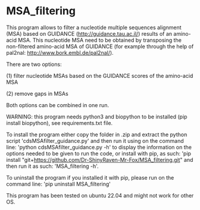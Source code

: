 # MSA_filtering

This program allows to filter a nucleotide multiple sequences alignment (MSA) based on GUIDANCE (http://guidance.tau.ac.il/) results of an amino-acid MSA. This nucleotide MSA need to be obtained by transposing the non-filtered amino-acid MSA of GUIDANCE (for example through the help of pal2nal: http://www.bork.embl.de/pal2nal/). 

There are two options: 

(1) filter nucleotide MSAs based on the GUIDANCE scores of the amino-acid MSA

(2) remove gaps in MSAs 

Both options can be combined in one run.

WARNING: this program needs python3 and biopython to be installed (pip install biopython), see requirements.txt file.

To install the program either copy the folder in .zip and extract the python script 'cdsMSAfilter_guidance.py' and then run it using on the command line: 'python cdsMSAfilter_guidance.py -h' to display the information on the options needed to be given to run the code, or install with pip, as such: 'pip install "git+https://github.com/Dr-ShinyRaven-Mr-Fox/MSA_filtering.git" and then run it as such: 'MSA_filtering -h'.

To uninstall the program if you installed it with pip, please run on the command line: 'pip uninstall MSA_filtering'

This program has been tested on ubuntu 22.04 and might not work for other OS.

